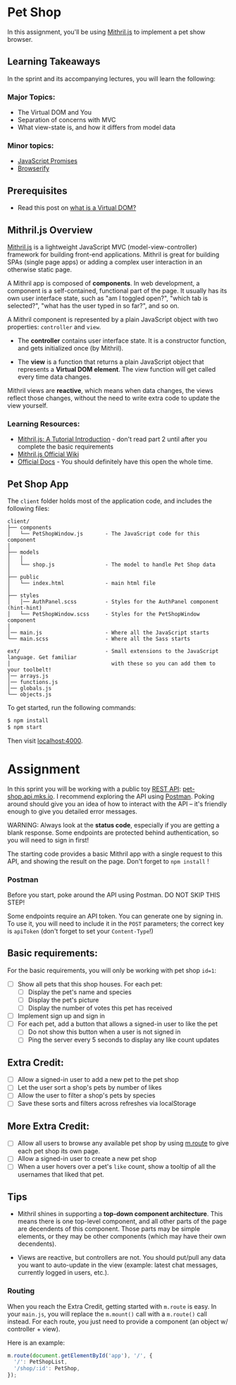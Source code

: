 # Pet Shop

In this assignment, you'll be using [Mithril.js](http://mithril.js.org) to implement a pet show browser.

## Learning Takeaways

In the sprint and its accompanying lectures, you will learn the following:

### Major Topics:

- The Virtual DOM and You
- Separation of concerns with MVC
- What view-state is, and how it differs from model data

### Minor topics:

- [JavaScript Promises](http://www.html5rocks.com/en/tutorials/es6/promises/)
- [Browserify](http://browserify.org/)

## Prerequisites

* Read this post on [what is a Virtual DOM?](http://jbi.sh/what-is-virtual-dom/)

## Mithril.js Overview

[Mithril.js](http://mithril.js.org/) is a lightweight JavaScript MVC (model-view-controller)
framework for building front-end applications. Mithril is great for building SPAs (single page
apps) or adding a complex user interaction in an otherwise static page.

A Mithril app is composed of **components**. In web development, a component is a self-contained, functional part of the page. It usually has its own user interface state, such as "am I toggled open?", "which tab is selected?", "what has the user typed in so far?", and so on.

A Mithril component is represented by a plain JavaScript object with two properties: `controller` and `view`.

* The **controller** contains user interface state. It is a constructor function, and gets initialized once (by Mithril).

* The **view** is a function that returns a plain JavaScript object that represents a **Virtual DOM element**. The view function will get called every time data changes.

Mithril views are **reactive**, which means when data changes, the views reflect those changes, without the need to write extra code to update the view yourself.

### Learning Resources:

- [Mithril.js: A Tutorial Introduction](http://gilbert.ghost.io/mithril-js-tutorial-1/) - don't read part 2 until after you complete the basic requirements
- [Mithril.js Official Wiki](https://github.com/lhorie/mithril.js/wiki)
- [Official Docs](http://mithril.js.org/mithril.html) - You should definitely have this open the whole time.

## Pet Shop App

The `client` folder holds most of the application code, and includes the following files:

```
client/
├── components
│   └── PetShopWindow.js       - The JavaScript code for this component
│
├── models
│   │
│   └── shop.js                - The model to handle Pet Shop data
│
├── public
│   └── index.html             - main html file
│
├── styles
│   │── AuthPanel.scss         - Styles for the AuthPanel component (hint-hint)
│   └── PetShopWindow.scss     - Styles for the PetShopWindow component
│
│── main.js                    - Where all the JavaScript starts
└── main.scss                  - Where all the Sass starts

ext/                           - Small extensions to the JavaScript language. Get familiar
│                                with these so you can add them to your toolbelt!
│── arrays.js
│── functions.js
│── globals.js
└── objects.js
```

To get started, run the following commands:

```bash
$ npm install
$ npm start
```

Then visit [localhost:4000](http://localhost:4000).

# Assignment

In this sprint you will be working with a public toy [REST API](https://www.youtube.com/watch?v=7YcW25PHnAA): [pet-shop.api.mks.io](http://pet-shop.api.mks.io). I recommend exploring the API using [Postman](https://chrome.google.com/webstore/detail/postman-rest-client/fdmmgilgnpjigdojojpjoooidkmcomcm?hl=en). Poking around should give you an idea of how to interact with the API – it's friendly enough to give you detailed error messages.

WARNING: Always look at the **status code**, especially if you are getting a blank response. Some endpoints are protected behind authentication, so you will need to sign in first!

The starting code provides a basic Mithril app with a single request to this API, and showing the result on the page. Don't forget to `npm install` !

### Postman

Before you start, poke around the API using Postman. DO NOT SKIP THIS STEP!

Some endpoints require an API token. You can generate one by signing in. To use it, you will need to include it in the `POST` parameters; the correct key is `apiToken` (don't forget to set your `Content-Type`!)

## Basic requirements:

For the basic requirements, you will only be working with pet shop `id=1`:

- [ ] Show all pets that this shop houses. For each pet:
  - [ ] Display the pet's name and species
  - [ ] Display the pet's picture
  - [ ] Display the number of votes this pet has received
- [ ] Implement sign up and sign in
- [ ] For each pet, add a button that allows a signed-in user to like the pet
  - [ ] Do not show this button when a user is not signed in
  - [ ] Ping the server every 5 seconds to display any like count updates

## Extra Credit:

- [ ] Allow a signed-in user to add a new pet to the pet shop
- [ ] Let the user sort a shop's pets by number of likes
- [ ] Allow the user to filter a shop's pets by species
- [ ] Save these sorts and filters across refreshes via localStorage

## More Extra Credit:

- [ ] Allow all users to browse any available pet shop by using [m.route](http://mithril.js.org/mithril.route.html) to give each pet shop its own page.
- [ ] Allow a signed-in user to create a new pet shop
- [ ] When a user hovers over a pet's `like` count, show a tooltip of all the usernames that liked that pet.

## Tips

- Mithril shines in supporting a **top-down component architecture**. This means there is one top-level component, and all other parts of the page are decendents of this component. Those parts may be simple elements, or they may be other components (which may have their own decendents).

- Views are reactive, but controllers are not. You should put/pull any data you want to auto-update in the view (example: latest chat messages, currently logged in users, etc.).

### Routing

When you reach the Extra Credit, getting started with `m.route` is easy. In your `main.js`, you will replace the `m.mount()` call with a `m.route()` call instead. For each route, you just need to provide a component (an object w/ controller + view).

Here is an example:

```javascript
m.route(document.getElementById('app'), '/', {
  '/': PetShopList,
  '/shop/:id': PetShop,
});
```
